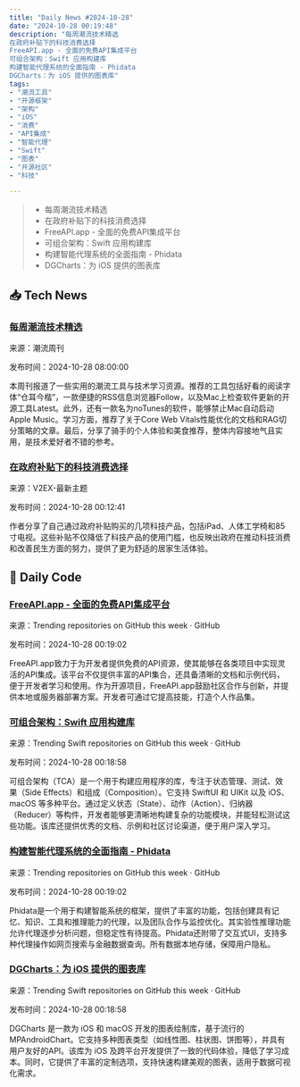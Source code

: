 ```yaml
---
title: "Daily News #2024-10-28"
date: "2024-10-28 00:19:48"
description: "每周潮流技术精选
在政府补贴下的科技消费选择
FreeAPI.app - 全面的免费API集成平台
可组合架构：Swift 应用构建库
构建智能代理系统的全面指南 - Phidata
DGCharts：为 iOS 提供的图表库"
tags: 
- "潮流工具"
- "开源框架"
- "架构"
- "iOS"
- "消费"
- "API集成"
- "智能代理"
- "Swift"
- "图表"
- "开源社区"
- "科技"

---
```


> - 每周潮流技术精选
> - 在政府补贴下的科技消费选择
> - FreeAPI.app - 全面的免费API集成平台
> - 可组合架构：Swift 应用构建库
> - 构建智能代理系统的全面指南 - Phidata
> - DGCharts：为 iOS 提供的图表库

## 📥 Tech News

### [每周潮流技术精选](https://weekly.tw93.fun/posts/197-%E5%96%82%E6%B5%81%E6%B5%AA%E7%8C%AB/)

来源：潮流周刊

发布时间：2024-10-28 08:00:00

本周刊报道了一些实用的潮流工具与技术学习资源。推荐的工具包括好看的阅读字体“仓耳今楷”，一款便捷的RSS信息浏览器Follow，以及Mac上检查软件更新的开源工具Latest。此外，还有一款名为noTunes的软件，能够禁止Mac自动启动Apple Music。学习方面，推荐了关于Core Web Vitals性能优化的文档和RAG切分策略的文章。最后，分享了骑手的个人体验和美食推荐，整体内容接地气且实用，是技术爱好者不错的参考。

### [在政府补贴下的科技消费选择](https://www.v2ex.com/t/1084082)

来源：V2EX-最新主题

发布时间：2024-10-28 00:12:41

作者分享了自己通过政府补贴购买的几项科技产品，包括iPad、人体工学椅和85寸电视。这些补贴不仅降低了科技产品的使用门槛，也反映出政府在推动科技消费和改善民生方面的努力，提供了更为舒适的居家生活体验。

## 💾 Daily Code

### [FreeAPI.app - 全面的免费API集成平台](https://github.com/hiteshchoudhary/apihub)

来源：Trending repositories on GitHub this week · GitHub

发布时间：2024-10-28 00:19:02

FreeAPI.app致力于为开发者提供免费的API资源，使其能够在各类项目中实现灵活的API集成。该平台不仅提供丰富的API集合，还具备清晰的文档和示例代码，便于开发者学习和使用。作为开源项目，FreeAPI.app鼓励社区合作与创新，并提供本地或服务器部署方案。开发者可通过它提高技能，打造个人作品集。

### [可组合架构：Swift 应用构建库](https://github.com/pointfreeco/swift-composable-architecture)

来源：Trending Swift repositories on GitHub this week · GitHub

发布时间：2024-10-28 00:18:58

可组合架构（TCA）是一个用于构建应用程序的库，专注于状态管理、测试、效果（Side Effects）和组成（Composition）。它支持 SwiftUI 和 UIKit 以及 iOS、macOS 等多种平台。通过定义状态（State）、动作（Action）、归纳器（Reducer）等构件，开发者能够更清晰地构建复杂的功能模块，并能轻松测试这些功能。该库还提供优秀的文档、示例和社区讨论渠道，便于用户深入学习。

### [构建智能代理系统的全面指南 - Phidata](https://github.com/phidatahq/phidata)

来源：Trending repositories on GitHub this week · GitHub

发布时间：2024-10-28 00:19:02

Phidata是一个用于构建智能系统的框架，提供了丰富的功能，包括创建具有记忆、知识、工具和推理能力的代理，以及团队合作与监控优化。其实验性推理功能允许代理逐步分析问题，但稳定性有待提高。Phidata还附带了交互式UI，支持多种代理操作如网页搜索与金融数据查询。所有数据本地存储，保障用户隐私。

### [DGCharts：为 iOS 提供的图表库](https://github.com/ChartsOrg/Charts)

来源：Trending Swift repositories on GitHub this week · GitHub

发布时间：2024-10-28 00:18:58

DGCharts 是一款为 iOS 和 macOS 开发的图表绘制库，基于流行的 MPAndroidChart。它支持多种图表类型（如线性图、柱状图、饼图等），并具有用户友好的API。该库为 iOS 及跨平台开发提供了一致的代码体验，降低了学习成本。同时，它提供了丰富的定制选项，支持快速构建美观的图表，适用于数据可视化需求。
